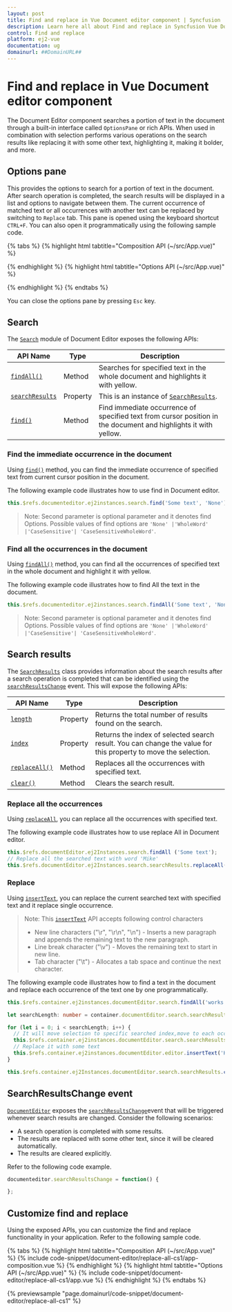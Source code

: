 ```yaml
---
layout: post
title: Find and replace in Vue Document editor component | Syncfusion
description: Learn here all about Find and replace in Syncfusion Vue Document editor component of Syncfusion Essential JS 2 and more.
control: Find and replace 
platform: ej2-vue
documentation: ug
domainurl: ##DomainURL##
---
```


# Find and replace in Vue Document editor component

The Document Editor component searches a portion of text in the document through a built-in interface called `OptionsPane` or rich APIs. When used in combination with selection performs various operations on the search results like replacing it with some other text, highlighting it, making it bolder, and more.

## Options pane

This provides the options to search for a portion of text in the document. After search operation is completed, the search results will be displayed in a list and options to navigate between them. The current occurrence of matched text or all occurrences with another text can be replaced by switching to `Replace` tab. This pane is opened using the keyboard shortcut `CTRL+F`. You can also open it programmatically using the following sample code.

{% tabs %}
{% highlight html tabtitle="Composition API (~/src/App.vue)" %}

<template>
  <div id="app" height="350px">
    <div>
      <button v-on:click='showOptionsPane'>Save</button>
    </div>
    <ejs-documenteditor ref="documenteditor" :enableEditor='true' :enableSearch='true' :enableOptionsPane='true'
      :isReadOnly='false' height="370px" style="width: 100%;"></ejs-documenteditor>
  </div>
</template>
<script setup>
import { DocumentEditorComponent as EjsDocumenteditor, Selection, Editor, Search, OptionsPane } from '@syncfusion/ej2-vue-documenteditor';
import { onMounted, provide, ref } from 'vue';

const documenteditor = ref(null);
provide('DocumentEditor', [Selection, Editor, Search, OptionsPane]);

const showOptionsPane = function () {
  //Open options pane.
  documenteditor.value.showOptionsPane();
}

onMounted(function () {
  let sfdt = `{
              "sections": [
                  {
                      "blocks": [
                          {
                              "inlines": [
                                  {
                                      "characterFormat": {
                                          "bold": true,
                                          "italic": true
                                      },
                                      "text": "Adventure Works Cycles, the fictitious company on which the AdventureWorks sample databases are based, is a large, multinational manufacturing company. The company manufactures and sells metal and composite bicycles to North American, European and Asian commercial markets. While its base operation is located in Bothell, Washington with 290 employees, several regional sales teams are located throughout their market base."
                                  }
                              ]
                          }
                      ]
                  }
              ]
          }`;
  documenteditor.value.open(sfdt);
})
</script>
<style>
@import "../node_modules/@syncfusion/ej2-vue-documenteditor/styles/material.css";
</style>

{% endhighlight %}
{% highlight html tabtitle="Options API (~/src/App.vue)" %}

<template>
  <div id="app" height="350px">
    <div>
      <button v-on:click='showOptionsPane'>Save</button>
    </div>
    <ejs-documenteditor ref="documenteditor" :enableEditor='true' :enableSearch='true' :enableOptionsPane='true'
      :isReadOnly='false' height="370px" style="width: 100%;"></ejs-documenteditor>
  </div>
</template>
<script>
import { DocumentEditorComponent, Selection, Editor, Search, OptionsPane } from '@syncfusion/ej2-vue-documenteditor';

export default {
  components: {
    'ejs-documenteditor': DocumentEditorComponent
  },
  data: function () {
    return {
    };
  },
  provide: {
    //Inject require modules.
    DocumentEditor: [Selection, Editor, Search, OptionsPane]
  },
  methods: {
    showOptionsPane: function () {
      //Open options pane.
      this.$refs.documenteditor.showOptionsPane();
    }
  },
  mounted() {
    let sfdt = `{
              "sections": [
                  {
                      "blocks": [
                          {
                              "inlines": [
                                  {
                                      "characterFormat": {
                                          "bold": true,
                                          "italic": true
                                      },
                                      "text": "Adventure Works Cycles, the fictitious company on which the AdventureWorks sample databases are based, is a large, multinational manufacturing company. The company manufactures and sells metal and composite bicycles to North American, European and Asian commercial markets. While its base operation is located in Bothell, Washington with 290 employees, several regional sales teams are located throughout their market base."
                                  }
                              ]
                          }
                      ]
                  }
              ]
          }`;
    this.$refs.documenteditor.open(sfdt);
  }
}
</script>
<style>
@import "../node_modules/@syncfusion/ej2-vue-documenteditor/styles/material.css";
</style>

{% endhighlight %}
{% endtabs %}

You can close the options pane by pressing `Esc` key.

## Search

The [`Search`](https://ej2.syncfusion.com/vue/documentation/api/document-editor/search/) module of Document Editor exposes the following APIs:

|API Name|Type |Description|
|---|---|---|
|[`findAll()`](https://ej2.syncfusion.com/vue/documentation/api/document-editor/search/#findall)| Method |Searches for specified text in the whole document and highlights it with yellow.|
|[`searchResults`](https://ej2.syncfusion.com/vue/documentation/api/document-editor/search/#searchresults) |Property |This is an instance of [`SearchResults`](https://ej2.syncfusion.com/vue/documentation/api/document-editor/searchResults/).|
|[`find()`](https://ej2.syncfusion.com/vue/documentation/api/document-editor/search/#find) | Method |Find immediate occurrence of specified text from cursor position in the document and highlights it with yellow.|

### Find the immediate occurrence in the document

Using [`find()`](https://ej2.syncfusion.com/vue/documentation/api/document-editor/search/#find) method, you can find the immediate occurrence of specified text from current cursor position in the document.

The following example code illustrates how to use find in Document editor.

```ts
this.$refs.documenteditor.ej2instances.search.find('Some text', 'None');
```

>Note: Second parameter is optional parameter and it denotes find Options. Possible values of find options are `'None' |'WholeWord' |'CaseSensitive'| 'CaseSensitiveWholeWord'`.

### Find all the occurrences in the document

Using [`findAll()`](https://ej2.syncfusion.com/vue/documentation/api/document-editor/search/#findall) method, you can find all the occurrences of specified text in the whole document and highlight it with yellow.

The following example code illustrates how to find All the text in the document.

```ts
this.$refs.documenteditor.ej2instances.search.findAll('Some text', 'None');
```

>Note: Second parameter is optional parameter and it denotes find Options. Possible values of find options are `'None' |'WholeWord' |'CaseSensitive'| 'CaseSensitiveWholeWord'`.

## Search results

The [`SearchResults`](https://ej2.syncfusion.com/vue/documentation/api/document-editor/searchResults/) class provides information about the search results after a search operation is completed that can be identified using the [`searchResultsChange`](https://ej2.syncfusion.com/vue/documentation/api/document-editor/#searchresultschange) event. This will expose the following APIs:

|API Name|Type |Description|
|---|---|---|
|[`length`](https://ej2.syncfusion.com/vue/documentation/api/document-editor/searchResults/#length)|Property|Returns the total number of results found on the search.|
|[`index`](https://ej2.syncfusion.com/vue/documentation/api/document-editor/searchResults/#index)|Property|Returns the index of selected search result. You can change the value for this property to move the selection.|
|[`replaceAll()`](https://ej2.syncfusion.com/vue/documentation/api/document-editor/searchResults/#replaceall)|Method|Replaces all the occurrences with specified text.|
|[`clear()`](https://ej2.syncfusion.com/vue/documentation/api/document-editor/searchResults/#clear)|Method|Clears the search result.|

### Replace all the occurrences

Using [`replaceAll`](https://ej2.syncfusion.com/vue/documentation/api/document-editor/searchResults/#replaceall), you can replace all the occurrences with specified text.

The following example code illustrates how to use replace All in Document editor.

```ts
this.$refs.documentEditor.ej2Instances.search.findAll ('Some text');
// Replace all the searched text with word 'Mike'
this.$refs.documentEditor.ej2Instances.search.searchResults.replaceAll("Mike");  
```

### Replace

Using [`insertText`](https://ej2.syncfusion.com/vue/documentation/api/document-editor/editor/#inserttext), you can replace the current searched text with specified text and it replace single occurrence.

>Note: This [`insertText`](https://ej2.syncfusion.com/vue/documentation/api/document-editor/editor/#inserttext) API accepts following control characters
>* New line characters ("\r", "\r\n", "\n") - Inserts a new paragraph and appends the remaining text to the new paragraph.
>* Line break character ("\v") - Moves the remaining text to start in new line.
>* Tab character ("\t") - Allocates a tab space and continue the next character.

The following example code illustrates how to find a text in the document and replace each occurrence of the text one by one programmatically.

```ts
this.$refs.container.ej2instances.documentEditor.search.findAll('works');

let searchLength: number = container.documentEditor.search.searchResults.length;

for (let i = 0; i < searchLength; i++) {
  // It will move selection to specific searched index,move to each occurrence one by one
  this.$refs.container.ej2instances.documentEditor.search.searchResults.index = i;
  // Replace it with some text
  this.$refs.container.ej2instances.documentEditor.editor.insertText('Hello');
}

this.$refs.container.ej2Instances.documentEditor.search.searchResults.clear();
```

## SearchResultsChange event

[`DocumentEditor`](https://ej2.syncfusion.com/vue/documentation/api/document-editor/) exposes the [`searchResultsChange`](https://ej2.syncfusion.com/vue/documentation/api/document-editor/#searchresultschange)event that will be triggered whenever search results are changed. Consider the following scenarios:

* A search operation is completed with some results.
* The results are replaced with some other text, since it will be cleared automatically.
* The results are cleared explicitly.

Refer to the following code example.

```ts
documenteditor.searchResultsChange = function() {

};
```

## Customize find and replace

Using the exposed APIs, you can customize the find and replace functionality in your application. Refer to the following sample code.

{% tabs %}
{% highlight html tabtitle="Composition API (~/src/App.vue)" %}
{% include code-snippet/document-editor/replace-all-cs1/app-composition.vue %}
{% endhighlight %}
{% highlight html tabtitle="Options API (~/src/App.vue)" %}
{% include code-snippet/document-editor/replace-all-cs1/app.vue %}
{% endhighlight %}
{% endtabs %}
        
{% previewsample "page.domainurl/code-snippet/document-editor/replace-all-cs1" %}